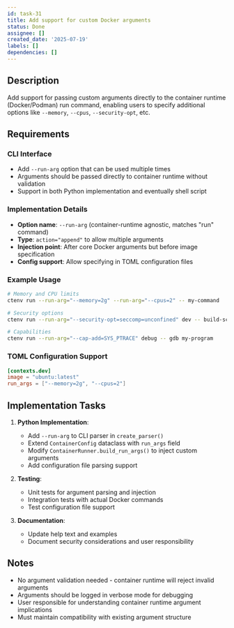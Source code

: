 ```yaml
---
id: task-31
title: Add support for custom Docker arguments
status: Done
assignee: []
created_date: '2025-07-19'
labels: []
dependencies: []
---
```


## Description

Add support for passing custom arguments directly to the container runtime (Docker/Podman) run command, enabling users to specify additional options like `--memory`, `--cpus`, `--security-opt`, etc.

## Requirements

### CLI Interface
- Add `--run-arg` option that can be used multiple times  
- Arguments should be passed directly to container runtime without validation
- Support in both Python implementation and eventually shell script

### Implementation Details
- **Option name**: `--run-arg` (container-runtime agnostic, matches "run" command)
- **Type**: `action="append"` to allow multiple arguments
- **Injection point**: After core Docker arguments but before image specification
- **Config support**: Allow specifying in TOML configuration files

### Example Usage
```bash
# Memory and CPU limits
ctenv run --run-arg="--memory=2g" --run-arg="--cpus=2" -- my-command

# Security options
ctenv run --run-arg="--security-opt=seccomp=unconfined" dev -- build-script

# Capabilities
ctenv run --run-arg="--cap-add=SYS_PTRACE" debug -- gdb my-program
```

### TOML Configuration Support
```toml
[contexts.dev]
image = "ubuntu:latest"
run_args = ["--memory=2g", "--cpus=2"]
```

## Implementation Tasks

1. **Python Implementation**:
   - Add `--run-arg` to CLI parser in `create_parser()`
   - Extend `ContainerConfig` dataclass with `run_args` field
   - Modify `ContainerRunner.build_run_args()` to inject custom arguments
   - Add configuration file parsing support

2. **Testing**:
   - Unit tests for argument parsing and injection
   - Integration tests with actual Docker commands
   - Test configuration file support

3. **Documentation**:
   - Update help text and examples
   - Document security considerations and user responsibility

## Notes

- No argument validation needed - container runtime will reject invalid arguments
- Arguments should be logged in verbose mode for debugging  
- User responsible for understanding container runtime argument implications
- Must maintain compatibility with existing argument structure
